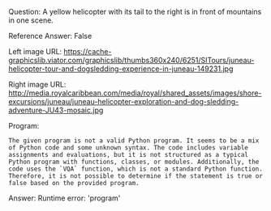 Question: A yellow helicopter with its tail to the right is in front of mountains in one scene.

Reference Answer: False

Left image URL: https://cache-graphicslib.viator.com/graphicslib/thumbs360x240/6251/SITours/juneau-helicopter-tour-and-dogsledding-experience-in-juneau-149231.jpg

Right image URL: http://media.royalcaribbean.com/media/royal/shared_assets/images/shore-excursions/juneau/juneau-helicopter-exploration-and-dog-sledding-adventure-JU43-mosaic.jpg

Program:

```
The given program is not a valid Python program. It seems to be a mix of Python code and some unknown syntax. The code includes variable assignments and evaluations, but it is not structured as a typical Python program with functions, classes, or modules. Additionally, the code uses the `VQA` function, which is not a standard Python function. Therefore, it is not possible to determine if the statement is true or false based on the provided program.
```
Answer: Runtime error: 'program'

